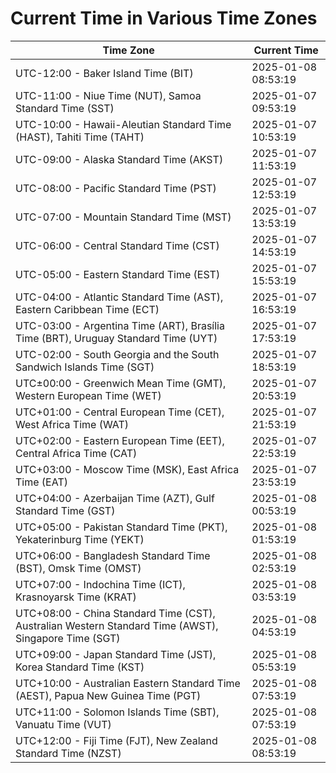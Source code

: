# Current Time in Various Time Zones

| Time Zone | Current Time |
|-----------|--------------|
| UTC-12:00 - Baker Island Time (BIT) | 2025-01-08 08:53:19 |
| UTC-11:00 - Niue Time (NUT), Samoa Standard Time (SST) | 2025-01-07 09:53:19 |
| UTC-10:00 - Hawaii-Aleutian Standard Time (HAST), Tahiti Time (TAHT) | 2025-01-07 10:53:19 |
| UTC-09:00 - Alaska Standard Time (AKST) | 2025-01-07 11:53:19 |
| UTC-08:00 - Pacific Standard Time (PST) | 2025-01-07 12:53:19 |
| UTC-07:00 - Mountain Standard Time (MST) | 2025-01-07 13:53:19 |
| UTC-06:00 - Central Standard Time (CST) | 2025-01-07 14:53:19 |
| UTC-05:00 - Eastern Standard Time (EST) | 2025-01-07 15:53:19 |
| UTC-04:00 - Atlantic Standard Time (AST), Eastern Caribbean Time (ECT) | 2025-01-07 16:53:19 |
| UTC-03:00 - Argentina Time (ART), Brasília Time (BRT), Uruguay Standard Time (UYT) | 2025-01-07 17:53:19 |
| UTC-02:00 - South Georgia and the South Sandwich Islands Time (SGT) | 2025-01-07 18:53:19 |
| UTC±00:00 - Greenwich Mean Time (GMT), Western European Time (WET) | 2025-01-07 20:53:19 |
| UTC+01:00 - Central European Time (CET), West Africa Time (WAT) | 2025-01-07 21:53:19 |
| UTC+02:00 - Eastern European Time (EET), Central Africa Time (CAT) | 2025-01-07 22:53:19 |
| UTC+03:00 - Moscow Time (MSK), East Africa Time (EAT) | 2025-01-07 23:53:19 |
| UTC+04:00 - Azerbaijan Time (AZT), Gulf Standard Time (GST) | 2025-01-08 00:53:19 |
| UTC+05:00 - Pakistan Standard Time (PKT), Yekaterinburg Time (YEKT) | 2025-01-08 01:53:19 |
| UTC+06:00 - Bangladesh Standard Time (BST), Omsk Time (OMST) | 2025-01-08 02:53:19 |
| UTC+07:00 - Indochina Time (ICT), Krasnoyarsk Time (KRAT) | 2025-01-08 03:53:19 |
| UTC+08:00 - China Standard Time (CST), Australian Western Standard Time (AWST), Singapore Time (SGT) | 2025-01-08 04:53:19 |
| UTC+09:00 - Japan Standard Time (JST), Korea Standard Time (KST) | 2025-01-08 05:53:19 |
| UTC+10:00 - Australian Eastern Standard Time (AEST), Papua New Guinea Time (PGT) | 2025-01-08 07:53:19 |
| UTC+11:00 - Solomon Islands Time (SBT), Vanuatu Time (VUT) | 2025-01-08 07:53:19 |
| UTC+12:00 - Fiji Time (FJT), New Zealand Standard Time (NZST) | 2025-01-08 08:53:19 |
